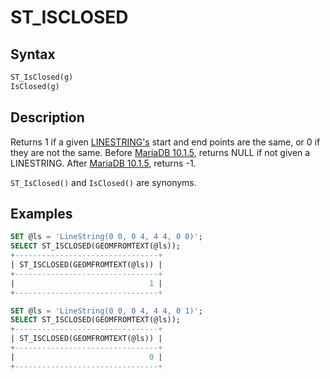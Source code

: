 # ST_ISCLOSED

## Syntax

```sql
ST_IsClosed(g)
IsClosed(g)
```

## Description

Returns 1 if a given [LINESTRING's](/sql-statements-structure/geographic-geometric-features/geometry-constructors/linestring) start and end points are the same, or 0 if they are not the same. Before [MariaDB 10.1.5](/kb/en/mariadb-1015-release-notes/), returns NULL if not given a LINESTRING. After [MariaDB 10.1.5](/kb/en/mariadb-1015-release-notes/), returns -1.

`ST_IsClosed()` and `IsClosed()` are synonyms.

## Examples

```sql
SET @ls = 'LineString(0 0, 0 4, 4 4, 0 0)';
SELECT ST_ISCLOSED(GEOMFROMTEXT(@ls));
+--------------------------------+
| ST_ISCLOSED(GEOMFROMTEXT(@ls)) |
+--------------------------------+
|                              1 |
+--------------------------------+

SET @ls = 'LineString(0 0, 0 4, 4 4, 0 1)';
SELECT ST_ISCLOSED(GEOMFROMTEXT(@ls));
+--------------------------------+
| ST_ISCLOSED(GEOMFROMTEXT(@ls)) |
+--------------------------------+
|                              0 |
+--------------------------------+
```